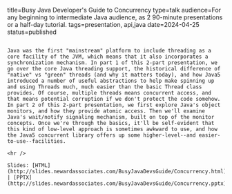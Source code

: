 title=Busy Java Developer's Guide to Concurrency
type=talk
audience=For any beginning to intermediate Java audience, as 2 90-minute presentations or a half-day tutorial.
tags=presentation, api,java
date=2024-04-25
status=published
~~~~~~

Java was the first "mainstream" platform to include threading as a core facility of the JVM, which means that it also incorporates a synchronization mechanism. In part 1 of this 2-part presentation, we go over the core Java threading support, the historical difference of "native" vs "green" threads (and why it matters today), and how Java5 introduced a number of useful abstractions to help make spinning up and using Threads much, much easier than the basic Thread class provides. Of course, multiple threads means concurrent access, and that means potential corruption if we don't protect the code somehow. In part 2 of this 2-part presentation, we first explore Java's object monitors, and how they provide atomic access. Then we'll examine Java's wait/notify signaling mechanism, built on top of the monitor concepts. Once we're through the basics, it'll be self-evident that this kind of low-level approach is sometimes awkward to use, and how the Java5 concurrent library offers up some higher-level--and easier-to-use--facilities.
    
<hr />

Slides: [HTML](http://slides.newardassociates.com/BusyJavaDevsGuide/Concurrency.html) | [PPTX](http://slides.newardassociates.com/BusyJavaDevsGuide/Concurrency.pptx)
